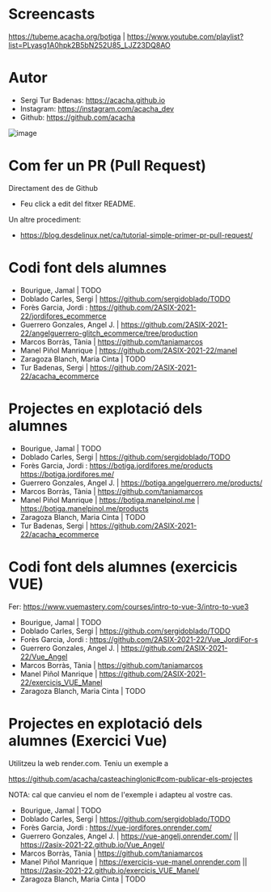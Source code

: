 # Screencasts

https://tubeme.acacha.org/botiga | https://www.youtube.com/playlist?list=PLyasg1A0hpk2B5bN252U85_LJZ23DQ8AO

# Autor

- Sergi Tur Badenas: https://acacha.github.io
- Instagram: https://instagram.com/acacha_dev
- Github: https://github.com/acacha

![image](https://user-images.githubusercontent.com/4015406/140644527-e186bf90-e556-4970-98ed-3f00c5f1af11.png)

# Com fer un PR (Pull Request)

Directament des de Github

- Feu click a edit del fitxer README.

Un altre procediment:
- https://blog.desdelinux.net/ca/tutorial-simple-primer-pr-pull-request/

# Codi font dels alumnes

- Bourigue, Jamal | TODO
- Doblado Carles, Sergi | https://github.com/sergidoblado/TODO
- Forès Garcia, Jordi : https://github.com/2ASIX-2021-22/jordifores_ecommerce
- Guerrero Gonzales, Angel J. | https://github.com/2ASIX-2021-22/angelguerrero-glitch_ecommerce/tree/production
- Marcos Borràs, Tània | https://github.com/taniamarcos
- Manel Piñol Manrique | https://github.com/2ASIX-2021-22/manel
- Zaragoza Blanch, Maria Cinta | TODO
- Tur Badenas, Sergi | https://github.com/2ASIX-2021-22/acacha_ecommerce

# Projectes en explotació dels alumnes

- Bourigue, Jamal | TODO
- Doblado Carles, Sergi | https://github.com/sergidoblado/TODO
- Forès Garcia, Jordi : https://botiga.jordifores.me/products https://botiga.jordifores.me/
- Guerrero Gonzales, Angel J. | https://botiga.angelguerrero.me/products/
- Marcos Borràs, Tània | https://github.com/taniamarcos
- Manel Piñol Manrique | https://botiga.manelpinol.me | https://botiga.manelpinol.me/products 
- Zaragoza Blanch, Maria Cinta | TODO
- Tur Badenas, Sergi | https://github.com/2ASIX-2021-22/acacha_ecommerce

# Codi font dels alumnes (exercicis VUE)

Fer: https://www.vuemastery.com/courses/intro-to-vue-3/intro-to-vue3

- Bourigue, Jamal | TODO
- Doblado Carles, Sergi | https://github.com/sergidoblado/TODO
- Forès Garcia, Jordi : https://github.com/2ASIX-2021-22/Vue_JordiFor-s 
- Guerrero Gonzales, Angel J. | https://github.com/2ASIX-2021-22/Vue_Angel
- Marcos Borràs, Tània | https://github.com/taniamarcos
- Manel Piñol Manrique | https://github.com/2ASIX-2021-22/exercicis_VUE_Manel
- Zaragoza Blanch, Maria Cinta | TODO

# Projectes en explotació dels alumnes (Exercici Vue)

Utilitzeu la web render.com. Teniu un exemple a

https://github.com/acacha/casteachingIonic#com-publicar-els-projectes

NOTA: cal que canvieu el nom de l'exemple i adapteu al vostre cas.

- Bourigue, Jamal | TODO
- Doblado Carles, Sergi | https://github.com/sergidoblado/TODO
- Forès Garcia, Jordi : https://vue-jordifores.onrender.com/ 
- Guerrero Gonzales, Angel J. | https://vue-angelj.onrender.com/ || https://2asix-2021-22.github.io/Vue_Angel/ 
- Marcos Borràs, Tània | https://github.com/taniamarcos
- Manel Piñol Manrique | https://exercicis-vue-manel.onrender.com || https://2asix-2021-22.github.io/exercicis_VUE_Manel/
- Zaragoza Blanch, Maria Cinta | TODO

